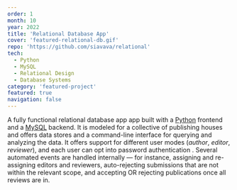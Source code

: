 ```yaml
---
order: 1
month: 10
year: 2022
title: 'Relational Database App'
cover: 'featured-relational-db.gif'
repo: 'https://github.com/siavava/relational'
tech:
  - Python
  - MySQL
  - Relational Design
  - Database Systems
category: 'featured-project'
featured: true
navigation: false
---
```


A fully functional relational <highlight> database app </highlight> app built with a
[Python](https://www.python.org/) frontend
and a [MySQL](https://www.mysql.com/) backend.
It is modeled for a collective of publishing houses
and offers data stores and a command-line interface
for querying and analyzing the data.
It offers support for <highlight> different user modes </highlight>
(_author_, _editor_, _reviewer_),
and each user can opt into <highlight> password authentication </highlight>.
Several <highlight> automated events are handled internally </highlight> &mdash;
for instance, assigning and re-assigning editors and reviewers,
auto-rejecting submissions that are not within the relevant scope,
and accepting OR rejecting publications once all reviews are in.

